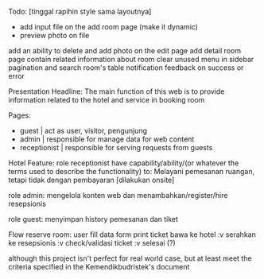 Todo:
[tinggal rapihin style sama layoutnya]

-   add input file on the add room page (make it dynamic)
-   preview photo on file

add an ability to delete and add photo on the edit page
add detail room page contain related information about room
clear unused menu in sidebar
pagination and search room's table
notification feedback on success or error

Presentation Headline:
The main function of this web is to provide information related to the hotel and service in booking room

Pages:

-   guest | act as user, visitor, pengunjung
-   admin | responsible for manage data for web content
-   receptionist | responsible for serving requests from guests

Hotel Feature:
role receptionist have capability/ability/(or whatever the terms used to describe the functionality) to:
Melayani pemesanan ruangan, tetapi tidak dengan pembayaran [dilakukan onsite]

role admin:
mengelola konten web dan menambahkan/register/hire resepsionis

role guest:
menyimpan history pemesanan dan tiket

Flow reserve room:
user fill data form
print ticket
bawa ke hotel :v
serahkan ke resepsionis :v
check/validasi ticket :v
selesai (?)

although this project isn't perfect for real world case, but at least meet the criteria specified in the Kemendikbudristek's document
